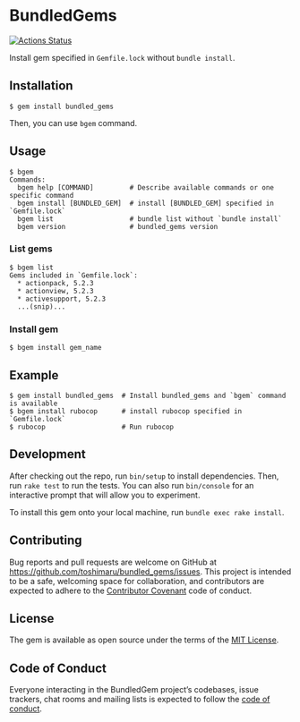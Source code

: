 # BundledGems

[![Actions Status](https://github.com/toshimaru/bundled_gems/workflows/Ruby%20Test/badge.svg)](https://github.com/toshimaru/bundled_gems/actions)

Install gem specified in `Gemfile.lock` without `bundle install`.

## Installation

```console
$ gem install bundled_gems
```

Then, you can use `bgem` command.

## Usage

```console
$ bgem                    
Commands:
  bgem help [COMMAND]         # Describe available commands or one specific command
  bgem install [BUNDLED_GEM]  # install [BUNDLED_GEM] specified in `Gemfile.lock`
  bgem list                   # bundle list without `bundle install`
  bgem version                # bundled_gems version
```

### List gems

```console
$ bgem list
Gems included in `Gemfile.lock`:
  * actionpack, 5.2.3
  * actionview, 5.2.3
  * activesupport, 5.2.3
  ...(snip)...
```

### Install gem

```console
$ bgem install gem_name
```

## Example

```console
$ gem install bundled_gems  # Install bundled_gems and `bgem` command is available
$ bgem install rubocop      # install rubocop specified in `Gemfile.lock`
$ rubocop                   # Run rubocop
```

## Development

After checking out the repo, run `bin/setup` to install dependencies. Then, run `rake test` to run the tests. You can also run `bin/console` for an interactive prompt that will allow you to experiment.

To install this gem onto your local machine, run `bundle exec rake install`.

## Contributing

Bug reports and pull requests are welcome on GitHub at https://github.com/toshimaru/bundled_gems/issues. This project is intended to be a safe, welcoming space for collaboration, and contributors are expected to adhere to the [Contributor Covenant](http://contributor-covenant.org) code of conduct.

## License

The gem is available as open source under the terms of the [MIT License](https://opensource.org/licenses/MIT).

## Code of Conduct

Everyone interacting in the BundledGem project’s codebases, issue trackers, chat rooms and mailing lists is expected to follow the [code of conduct](https://github.com/toshimaru/bundled_gems/blob/master/CODE_OF_CONDUCT.md).
